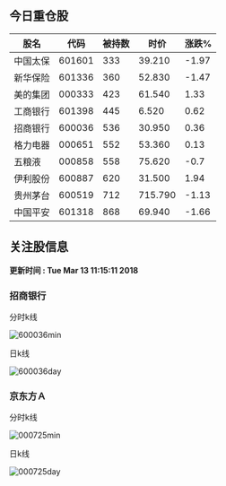 
## 今日重仓股 

|股名|代码|被持数|时价|涨跌%|
|---|---|---|---|---|
|中国太保|601601|333|39.210|-1.97|
|新华保险|601336|360|52.830|-1.47|
|美的集团|000333|423|61.540|1.33|
|工商银行|601398|445|6.520|0.62|
|招商银行|600036|536|30.950|0.36|
|格力电器|000651|552|53.360|0.13|
|五粮液|000858|558|75.620|-0.7|
|伊利股份|600887|620|31.500|1.94|
|贵州茅台|600519|712|715.790|-1.13|
|中国平安|601318|868|69.940|-1.66|

## 关注股信息
**更新时间 : Tue Mar 13 11:15:11 2018**
### 招商银行 
分时k线

![600036min](http://image.sinajs.cn/newchart/min/n/sh600036.gif)

日k线

![600036day](http://image.sinajs.cn/newchart/daily/n/sh600036.gif)

### 京东方Ａ 
分时k线

![000725min](http://image.sinajs.cn/newchart/min/n/sz000725.gif)

日k线

![000725day](http://image.sinajs.cn/newchart/daily/n/sz000725.gif)
